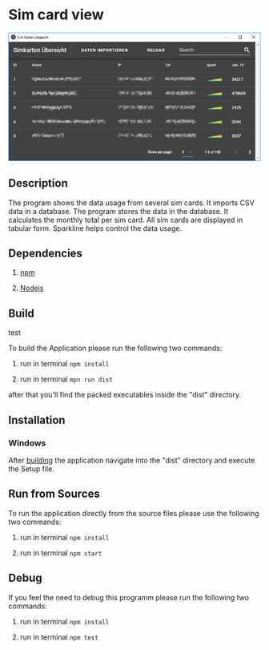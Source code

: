 # Sim card view

![](https://raw.githubusercontent.com/Ermal0802/SimKartenUebersicht/master/Screenshots/SimViewShot.png)


## Description

The program shows the data usage from several sim cards.
It imports CSV data in a database.
The program stores the data in the database.
It calculates the monthly total per sim card.
All sim cards are displayed in tabular form.
Sparkline helps control the data usage.

## Dependencies

1. [npm](https://www.npmjs.com/get-npm)

1. [Nodejs](https://nodejs.org/en/download/)

## Build


test

To build the Application please run the following two commands:

1. run in terminal
`npm install`

1. run in terminal
`mpn run dist`

after that you'll find the packed executables inside the "dist" directory.

## Installation

### Windows

After [building](#build) the application navigate into the "dist" directory and execute the Setup file.

## Run from Sources

To run the application directly from the source files please use the following two commands:

1. run in terminal
`npm install `

1. run in terminal
`npm start`

## Debug

If you feel the need to debug this programm please run the following two commands:

1. run in terminal
`npm install`

1. run in terminal
`npm test`
